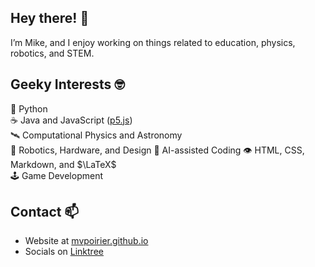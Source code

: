 ## Hey there! 👋
I’m Mike, and I enjoy working on things related to education, physics, robotics, and STEM.

## Geeky Interests 🤓
🐍 Python  
☕ Java and JavaScript ([p5.js](https://p5js.org/))  
🛰 Computational Physics and Astronomy  
🤖 Robotics, Hardware, and Design
🧠 AI-assisted Coding
👁️ HTML, CSS, Markdown, and $\LaTeX$   
🕹️ Game Development

## Contact 📫  
- Website at [mvpoirier.github.io](https://mvpoirier.github.io/)
- Socials on [Linktree](https://linktr.ee/mvpoirier)
